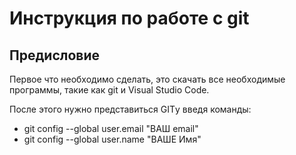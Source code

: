 # Инструкция по работе с git

## Предисловие
Первое что необходимо сделать, это скачать все необходимые программы, такие как git и Visual Studio Code.

После этого нужно представиться GITу
введя команды:
* git config --global user.email "ВАШ email"
* git config --global user.name "ВАШЕ Имя"